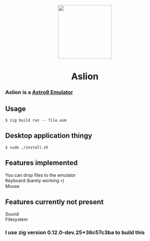 <p align="center">
<img src="" height=170/>
</p>
<h1 align="center">Aslion</h1>

### Aslion is a [Astro8 Emulator](https://github.com/sam-astro/Astro8-Computer)

## Usage
```console
$ zig build run -- file.asm
```

## Desktop application thingy
```console
$ sudo ./install.sh
```

## Features implemented
You can drop files to the emulator<br>
Keyboard (barely working :skull:)<br>
Mouse

## Features currently not present
Sound<br>
Filesystem

### I use zig version 0.12.0-dev.25+36c57c3ba to build this
